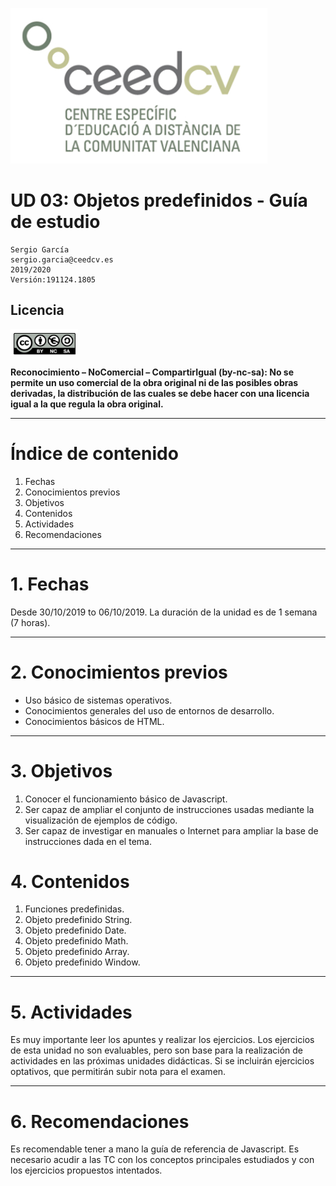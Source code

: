 
![](../images/logo.png)

# UD 03: Objetos predefinidos - Guía de estudio

```
Sergio García
sergio.garcia@ceedcv.es
2019/2020
Versión:191124.1805
```

## Licencia

![](../images/cc-by-nc-sa.png)

**Reconocimiento – NoComercial – CompartirIgual (by-nc-sa): No se permite un uso comercial de la obra original ni de las posibles obras derivadas, la distribución de las cuales se debe hacer con una licencia igual a la que regula la obra original.**

---
# Índice de contenido

1. Fechas
2. Conocimientos previos
3. Objetivos
4. Contenidos
5. Actividades
6. Recomendaciones

---
# 1. Fechas

Desde 30/10/2019 to 06/10/2019. La duración de la unidad es de 1 semana (7 horas).

---
# 2. Conocimientos previos
* Uso básico de sistemas operativos.
* Conocimientos generales del uso de entornos de desarrollo.
* Conocimientos básicos de HTML.

---
# 3. Objetivos

1. Conocer el funcionamiento básico de Javascript.
2. Ser capaz de ampliar el conjunto de instrucciones usadas mediante la visualización de ejemplos de código.
3. Ser capaz de investigar en manuales o Internet para ampliar la base de instrucciones dada en el tema.

# 4. Contenidos

1. Funciones predefinidas.
2. Objeto predefinido String.
3. Objeto predefinido Date.
4. Objeto predefinido Math.
5. Objeto predefinido Array.
6. Objeto predefinido Window.

---
# 5. Actividades

Es muy importante leer los apuntes y realizar los ejercicios. Los ejercicios de esta unidad no son evaluables, pero son base para la realización de actividades en las próximas unidades didácticas.
Si se incluirán ejercicios optativos, que permitirán subir nota para el examen.

---
# 6. Recomendaciones

Es recomendable tener a mano la guía de referencia de Javascript.
Es necesario acudir a las TC con los conceptos principales estudiados y con los ejercicios propuestos intentados.
